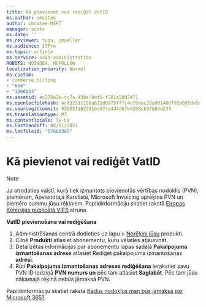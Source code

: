 ```yaml
---
title: Kā pievienot vai rediģēt VatID
ms.author: cmcatee
author: cmcatee-MSFT
manager: scotv
ms.date: ''
ms.reviewer: tugu, jmueller
ms.audience: ITPro
ms.topic: article
ms.service: o365-administration
ROBOTS: NOINDEX, NOFOLLOW
localization_priority: Normal
ms.custom:
- commerce_billing
- "664"
- "1500034"
ms.assetid: ec278e2b-cc7a-43be-8af5-f381a50d7471
ms.openlocfilehash: acf3231c198a611d0975fffc4ef68ac28a901488f93a695de5d8f19bebf80f25
ms.sourcegitcommit: 920051182781bd97ce4d4d6fbd268cb37b84d239
ms.translationtype: MT
ms.contentlocale: lv-LV
ms.lasthandoff: 08/11/2021
ms.locfileid: "57868389"
---
```

# <a name="how-to-add-or-edit-a-vatid"></a>Kā pievienot vai rediģēt VatID

> [!NOTE]
> Ja atrodaties valstī, kurā tiek izmantots pievienotās vērtības nodoklis (PVN), piemēram, Apvienotajā Karalistē, Microsoft Invoicing aprēķina PVN un piemēro summu jūsu rēķiniem. Papildinformāciju skatiet rakstā [Eiropas Komisijas publicētā VIES](https://go.microsoft.com/fwlink/p/?LinkID=841741) atruna.

**VatID pievienošana vai rediģēšana**

1. Administrēšanas centrā dodieties  uz lapu \> [Norēķini jūsu](https://go.microsoft.com/fwlink/p/?linkid=842054) produkti.
2. Cilnē **Produkti** atlasiet abonementu, kuru vēlaties atjaunināt.
3. Detalizētas informācijas par abonementu lapas sadaļā **Pakalpojuma izmantošanas adrese** atlasiet Rediģēt pakalpojuma izmantošanas **adresi**.
4. Rūtī **Pakalpojuma izmantošanas adreses rediģēšana** ierakstiet savu PVN ID lodziņā **PVN numurs un** pēc tam atlasiet **Saglabāt**. Pēc tam jūsu nākamajā rēķinā nebūs jāmaksā PVN.

Papildinformāciju skatiet rakstā [Kādus nodokļus man būs jāmaksā par Microsoft 365?](https://docs.microsoft.com/microsoft-365/commerce/billing-and-payments/tax-information#what-tax-will-i-be-charged).